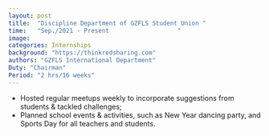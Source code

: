 ```yaml
---
layout: post
title:  "Discipline Department of GZFLS Student Union "
time:   "Sep./2021 - Present                   "
image: 
categories: Internships
background: "https://thinkredsharing.com"
authors: "GZFLS International Department"
Duty: "Chairman"
Period: "2 hrs/16 weeks"
---
```

- Hosted regular meetups weekly to incorporate suggestions from students & tackled challenges;
- Planned school events & activities, such as New Year dancing party, and Sports Day for all teachers and students.